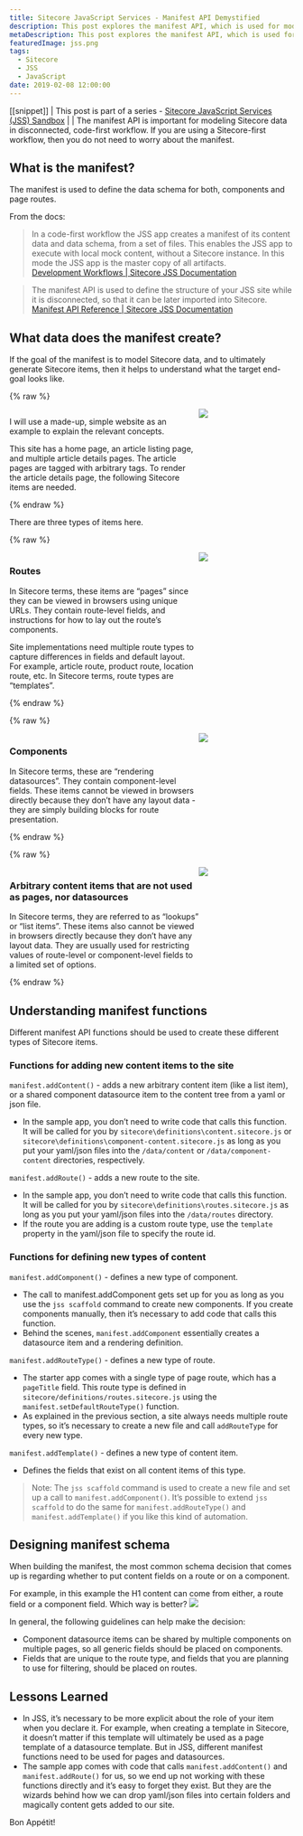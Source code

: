```yaml
---
title: Sitecore JavaScript Services - Manifest API Demystified
description: This post explores the manifest API, which is used for modeling Sitecore data in disconnected, code-first workflow.
metaDescription: This post explores the manifest API, which is used for modeling Sitecore data in disconnected, code-first workflow. This post is part of a series on learning to work with Sitecore JavaScript Services (JSS).
featuredImage: jss.png
tags:
  - Sitecore
  - JSS
  - JavaScript
date: 2019-02-08 12:00:00
---
```


[[snippet]]
| This post is part of a series - [Sitecore JavaScript Services (JSS) Sandbox](/jss-sandbox/)
| 
| The manifest API is important for modeling Sitecore data in disconnected, code-first workflow. If you are using a Sitecore-first workflow, then you do not need to worry about the manifest.

## What is the manifest?
The manifest is used to define the data schema for both, components and page routes.

From the docs:
> In a code-first workflow the JSS app creates a manifest of its content data and data schema, from a set of files. This enables the JSS app to execute with local mock content, without a Sitecore instance. In this mode the JSS app is the master copy of all artifacts.  
[Development Workflows | Sitecore JSS Documentation](https://jss.sitecore.com/docs/fundamentals/dev-workflows/overview#code-first-workflow)

> The manifest API is used to define the structure of your JSS site while it is disconnected, so that it can be later imported into Sitecore.  
[Manifest API Reference | Sitecore JSS Documentation](https://jss.sitecore.com/docs/techniques/working-disconnected/manifest-api)

## What data does the manifest create?
If the goal of the manifest is to model Sitecore data, and to ultimately generate Sitecore items, then it helps to understand what the target end-goal looks like.

{% raw %}
<div style="display: inline-grid;grid-template-columns:2fr 1fr">
<div>
<p>
I will use a made-up, simple website as an example to explain the relevant concepts.
</p>
<p>
This site has a home page, an article listing page, and multiple article details pages. The article pages are tagged with arbitrary tags. To render the article details page, the following Sitecore items are needed.
</p>
</div>
<div>
<img src="./sitecore-tree.png" />
</div>
</div>
{% endraw %}

There are three types of items here.

{% raw %}
<div style="display: inline-grid;grid-template-columns:2fr 1fr">
<div>
<h3>Routes</h3>
<p>
In Sitecore terms, these items are “pages” since they can be viewed in browsers using unique URLs. They contain route-level fields, and instructions for how to lay out the route’s components.
</p>
<p>
Site implementations need multiple route types to capture differences in fields and default layout. For example, article route, product route, location route, etc. In Sitecore terms, route types are “templates”.
</p>
</div>
<div>
<img src="./sitecore-tree-pages.png" />
</div>
</div>
{% endraw %}

{% raw %}
<div style="display: inline-grid;grid-template-columns:2fr 1fr">
<div>
<h3>Components</h3>
<p>
In Sitecore terms, these are “rendering datasources”. They contain component-level fields. These items cannot be viewed in browsers directly because they don’t have any layout data - they are simply building blocks for route presentation.
</p>
</div>
<div>
<img src="./sitecore-tree-components.png" />
</div>
</div>
{% endraw %}

{% raw %}
<div style="display: inline-grid;grid-template-columns:2fr 1fr">
<div>
<h3>Arbitrary content items that are not used as pages, nor datasources</h3>
<p>
In Sitecore terms, they are referred to as “lookups” or “list items”. These items also cannot be viewed in browsers directly because they don’t have any layout data. They are usually used for restricting values of route-level or component-level fields to a limited set of options.
</p>
</div>
<div>
<img src="./sitecore-tree-content-items.png" />
</div>
</div>
{% endraw %}

## Understanding manifest functions
Different manifest API functions should be used to create these different types of Sitecore items.

### Functions for adding new content items to the site
`manifest.addContent()` - adds a new arbitrary content item (like a list item), or a shared component datasource item to the content tree from a yaml or json file.
* In the sample app, you don’t need to write code that calls this function. It will be called for you by  `sitecore\definitions\content.sitecore.js` or `sitecore\definitions\component-content.sitecore.js` as long as you put your yaml/json files into the `/data/content` or `/data/component-content` directories, respectively.

`manifest.addRoute()` - adds a new route to the site.
* In the sample app, you don’t need to write code that calls this function. It will be called for you by `sitecore\definitions\routes.sitecore.js` as long as you put your yaml/json files into the `/data/routes` directory.
* If the route you are adding is a custom route type, use the `template` property in the yaml/json file to specify the route id.

### Functions for defining new types of content
`manifest.addComponent()` - defines a new type of component.
* The call to manifest.addComponent gets set up for you as long as you use the `jss scaffold` command to create new components. If you create components manually, then it’s necessary to add code that calls this function.
* Behind the scenes, `manifest.addComponent` essentially creates a datasource item and a rendering definition.

`manifest.addRouteType()` - defines a new type of route.
* The starter app comes with a single type of page route, which has a `pageTitle` field. This route type is defined in `sitecore/definitions/routes.sitecore.js` using the `manifest.setDefaultRouteType()` function.
* As explained in the previous section, a site always needs multiple route types, so it’s necessary to create a new file and call `addRouteType` for every new type.

`manifest.addTemplate()` - defines a new type of content item.
* Defines the fields that exist on all content items of this type.

> Note: The `jss scaffold` command is used to create a new file and set up a call to `manifest.addComponent()`. It’s possible to extend `jss scaffold` to do the same for `manifest.addRouteType()` and `manifest.addTemplate()` if you like this kind of automation.  

## Designing manifest schema
When building the manifest, the most common schema decision that comes up is regarding whether to put content fields on a route or on a component.

For example, in this example the H1 content can come from either, a route field or a component field. Which way is better?
![](./route-vs-component-fields.png)

In general, the following guidelines can help make the decision:
* Component datasource items can be shared by multiple components on multiple pages, so all generic fields should be placed on components.
* Fields that are unique to the route type, and fields that you are planning to use for filtering, should be placed on routes.

## Lessons Learned
* In JSS, it’s necessary to be more explicit about the role of your item when you declare it. For example, when creating a template in Sitecore, it doesn’t matter if this template will ultimately be used as a page template of a datasource template. But in JSS, different manifest functions need to be used for pages and datasources.
* The sample app comes with code that calls `manifest.addContent()` and `manifest.addRoute()` for us, so we end up not working with these functions directly and it’s easy to forget they exist. But they are the wizards behind how we can drop yaml/json files into certain folders and magically content gets added to our site.

Bon Appétit!